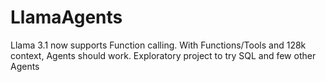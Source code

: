# LlamaAgents
Llama 3.1 now supports Function calling. With Functions/Tools and 128k context, Agents should work. Exploratory project to try SQL and few other Agents
